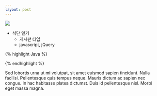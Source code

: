 ```yaml
---
layout: post
---
```

<img src="{{ site.baseurl }}/images/wowA.png">

- 식단 일기
	+ 게시판 타입
	+ javascript, jQuery

{% highlight Java %}
<script>
	$(function(){
		$('#diet').addClass('active');
		$('.menus').not('#diet').removeClass('active');
	});
	
      $('#selectDiet ul>li>label').on('click', function(){
         $(this).next().slideToggle();
         $('#selectDiet ul li ul').not($(this).next()).slideUp();
      });
      
      $('#selectDiet ul li ul li').on('click', function(){
         $('#tBox').val($(this).attr('value'));
      });
     
      $('#tBox').keyup(function(e){
          var memo = $(this).val();
          $('#tcount').html(memo.length);
          if(memo.length>100){
              alert("100자 이내로 입력해주세요!");
              $(this).val(memo.substring(0,100));
              $('#tcount').html('100');
              $('#tcount').css('color','orangered');            
          }else{
       	   $('#tcount').css('color',' #c1dff0');  
          }
      });
    
      $('#saveBtn').on('click',function(){
		var dateNo = $('#date').val();			
		var dtext = $('#tBox').val();			
		var userId = '<%=loginUser.getUserId()%>';
			$.ajax({
				url : 'dForm.save',
				data : {
					dateNo : dDate,
					dtext : memo,
					userId : userId
				},
				success : function(data) {
					$('#tBox').text('');
					var $tB = $('#dTable');
					$tB.html('');
					for ( var i in data) {
						var d = data[i];
						var $tr = $('<tr>');
						var $dateTd = $('<th>').html(d.dDate);
						var $memoTd = $('<td>').html(d.memo);
						$tr.append($dateTd);
						$tr.append($memoTd);
						$tB.append($tr);
					}
				}
			});
		});
		$('#chall').click(function() {
			if ($("#chall").prop("checked")) {
				$("input[type=checkbox]").prop("checked", true);
			} else {
				$("input[type=checkbox]").prop("checked", false);
			}
		});
		$('#deleteBtn').on('click', function() {
			var charr = new Array();
			$("input[name=checkRow]:checked").each(function(i) {
				charr[i] = $(this).attr("value");
				console.log("charr[]:" + charr[i]);
			});
			if (charr.length == 0) {
				alert("삭제하려는 글을 체크하세요");
			} else {
				$.ajax({
					url : 'dForm.delete',
					data : {
						'charr' : charr
					},
					success : function(result) {
						console.log(result);
						if (result == 'd.success') {
							console.log("선택된 식단기록 삭제 성공");
							location.reload();
						} else {
							console.log("선택된 식단기록 삭제 실패");
						}
					},
					error : function(result) {
						console.lof("res:" + result)
						console.log("ajax 삭제 실패");
					}
				});
				charr = new Array(); //초기화
			}
		});
		function validate() {
			var date = $('#date');
			var memo = $('#tBox');
			if (date.val().trim().length == 0) {
				alert("날짜를 선택하세요");
				date.focus();
				return false;
			}
			if (memo.val().trim().length == 0) {
				alert("추천 식단을 선택하거나 식단 내용을 작성해주세요");
				memo.focus();
				return false;
			}
			return true;
		}
	</script>
{% endhighlight %}

Sed lobortis urna ut mi volutpat, sit amet euismod sapien tincidunt. Nulla facilisi. Pellentesque quis tempus neque. Mauris dictum ac sapien nec congue. In hac habitasse platea dictumst. Duis id pellentesque nisl. Morbi eget massa magna.